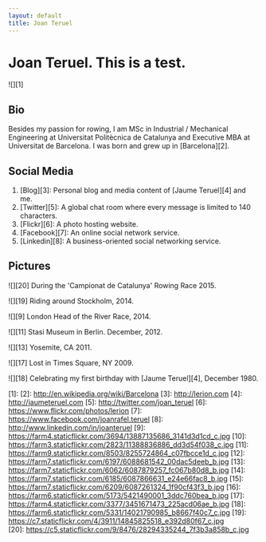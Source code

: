 ```yaml
---
layout: default
title: Joan Teruel
---
```

# Joan Teruel. This is a test.

![][1]

## Bio

Besides my passion for rowing, I am MSc in Industrial / Mechanical Engineering at Universitat Politècnica de Catalunya and Executive MBA at Universitat de Barcelona. I was born and grew up in [Barcelona][2].

## Social Media

1. [Blog][3]: Personal blog and media content of [Jaume Teruel][4] and me.
1. [Twitter][5]: A global chat room where every message is limited to 140 characters.
1. [Flickr][6]: A photo hosting website.
1. [Facebook][7]: An online social network service.
1. [Linkedin][8]: A business-oriented social networking service.

## Pictures

![][20]
During the 'Campionat de Catalunya' Rowing Race 2015.

![][19]
Riding around Stockholm, 2014.

![][9]
London Head of the River Race, 2014.

![][11]
Stasi Museum in Berlin. December, 2012.

![][13]
Yosemite, CA 2011.

![][17]
Lost in Times Square, NY 2009.

![][18]
Celebrating my first birthday with [Jaume Teruel][4], December 1980.


   [1]: 
   [2]: http://en.wikipedia.org/wiki/Barcelona
   [3]: http://lerion.com
   [4]: http://jaumeteruel.com 
   [5]: http://twitter.com/joan_teruel
   [6]: https://www.flickr.com/photos/lerion
   [7]: https://www.facebook.com/joanrafel.teruel
   [8]: http://www.linkedin.com/in/joanteruel
   [9]: https://farm4.staticflickr.com/3694/13887135686_3141d3d1cd_c.jpg
   [10]: https://farm3.staticflickr.com/2823/11388836886_dd3d54f038_c.jpg
   [11]: https://farm9.staticflickr.com/8503/8255724864_c07fbcce1d_c.jpg
   [12]: https://farm7.staticflickr.com/6197/6088681542_00dac5deeb_b.jpg
   [13]: https://farm7.staticflickr.com/6062/6087879257_fc067b80d8_b.jpg
   [14]: https://farm7.staticflickr.com/6185/6087866631_e24e66fac8_b.jpg
   [15]: https://farm7.staticflickr.com/6209/6087261324_1f90cf43f3_b.jpg
   [16]: https://farm6.staticflickr.com/5173/5421490001_3ddc760bea_b.jpg
   [17]: https://farm4.staticflickr.com/3377/3451671473_225acd06ae_b.jpg
   [18]: https://farm6.staticflickr.com/5331/14021790985_b8667f40c7_c.jpg
   [19]: https://c7.staticflickr.com/4/3911/14845825518_e392d80f67_c.jpg   
   [20]: https://c5.staticflickr.com/9/8476/28294335244_7f3b3a858b_c.jpg
